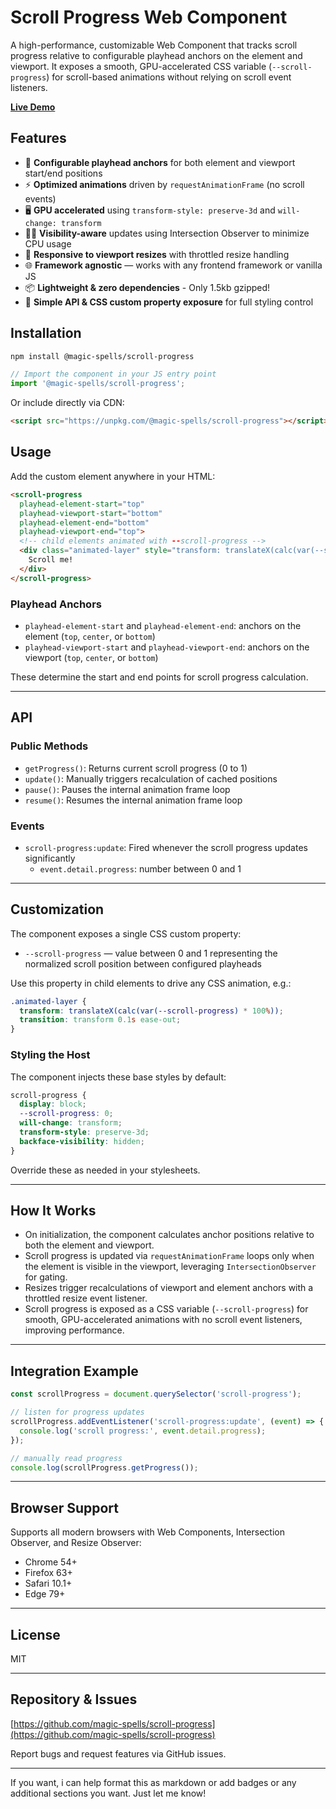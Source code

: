 # Scroll Progress Web Component

A high-performance, customizable Web Component that tracks scroll progress relative to configurable playhead anchors on the element and viewport. It exposes a smooth, GPU-accelerated CSS variable (`--scroll-progress`) for scroll-based animations without relying on scroll event listeners.

[**Live Demo**](https://magic-spells.github.io/scroll-progress/demo/)

## Features

- 🎯 **Configurable playhead anchors** for both element and viewport start/end positions
- ⚡ **Optimized animations** driven by `requestAnimationFrame` (no scroll events)
- 🖥️ **GPU accelerated** using `transform-style: preserve-3d` and `will-change: transform`
- 🕵️‍♂️ **Visibility-aware** updates using Intersection Observer to minimize CPU usage
- 📏 **Responsive to viewport resizes** with throttled resize handling
- 🌐 **Framework agnostic** — works with any frontend framework or vanilla JS
- 📦 **Lightweight & zero dependencies** - Only 1.5kb gzipped!
- 🔧 **Simple API & CSS custom property exposure** for full styling control

## Installation

```bash
npm install @magic-spells/scroll-progress
```

```javascript
// Import the component in your JS entry point
import '@magic-spells/scroll-progress';
```

Or include directly via CDN:

```html
<script src="https://unpkg.com/@magic-spells/scroll-progress"></script>
```

## Usage

Add the custom element anywhere in your HTML:

```html
<scroll-progress
  playhead-element-start="top"
  playhead-viewport-start="bottom"
  playhead-element-end="bottom"
  playhead-viewport-end="top">
  <!-- child elements animated with --scroll-progress -->
  <div class="animated-layer" style="transform: translateX(calc(var(--scroll-progress) * 100%));">
    Scroll me!
  </div>
</scroll-progress>
```

### Playhead Anchors

- `playhead-element-start` and `playhead-element-end`: anchors on the element (`top`, `center`, or `bottom`)
- `playhead-viewport-start` and `playhead-viewport-end`: anchors on the viewport (`top`, `center`, or `bottom`)

These determine the start and end points for scroll progress calculation.

---

## API

### Public Methods

- `getProgress()`: Returns current scroll progress (0 to 1)
- `update()`: Manually triggers recalculation of cached positions
- `pause()`: Pauses the internal animation frame loop
- `resume()`: Resumes the internal animation frame loop

### Events

- `scroll-progress:update`: Fired whenever the scroll progress updates significantly
  - `event.detail.progress`: number between 0 and 1

---

## Customization

The component exposes a single CSS custom property:

- `--scroll-progress` — value between 0 and 1 representing the normalized scroll position between configured playheads

Use this property in child elements to drive any CSS animation, e.g.:

```css
.animated-layer {
  transform: translateX(calc(var(--scroll-progress) * 100%));
  transition: transform 0.1s ease-out;
}
```

### Styling the Host

The component injects these base styles by default:

```css
scroll-progress {
  display: block;
  --scroll-progress: 0;
  will-change: transform;
  transform-style: preserve-3d;
  backface-visibility: hidden;
}
```

Override these as needed in your stylesheets.

---

## How It Works

- On initialization, the component calculates anchor positions relative to both the element and viewport.
- Scroll progress is updated via `requestAnimationFrame` loops only when the element is visible in the viewport, leveraging `IntersectionObserver` for gating.
- Resizes trigger recalculations of viewport and element anchors with a throttled resize event listener.
- Scroll progress is exposed as a CSS variable (`--scroll-progress`) for smooth, GPU-accelerated animations with no scroll event listeners, improving performance.

---

## Integration Example

```javascript
const scrollProgress = document.querySelector('scroll-progress');

// listen for progress updates
scrollProgress.addEventListener('scroll-progress:update', (event) => {
  console.log('scroll progress:', event.detail.progress);
});

// manually read progress
console.log(scrollProgress.getProgress());
```

---

## Browser Support

Supports all modern browsers with Web Components, Intersection Observer, and Resize Observer:

- Chrome 54+
- Firefox 63+
- Safari 10.1+
- Edge 79+

---

## License

MIT

---

## Repository & Issues

[https://github.com/magic-spells/scroll-progress](https://github.com/magic-spells/scroll-progress)

Report bugs and request features via GitHub issues.

---

If you want, i can help format this as markdown or add badges or any additional sections you want. Just let me know!
